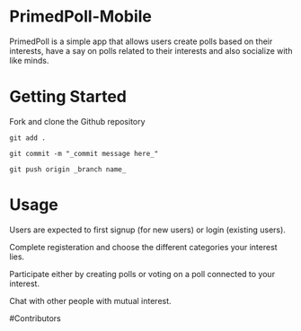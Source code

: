 # PrimedPoll-Mobile

PrimedPoll is a simple app that allows users create polls based on their interests, have a say on polls related to their interests and also socialize with like minds.


# Getting Started

Fork and clone the Github repository

`git add .`

`git commit -m "_commit message here_"`

`git push origin _branch name_`


# Usage

Users are expected to first signup (for new users) or login (existing users).

Complete registeration and choose the different categories your interest lies.

Participate either by creating polls or voting on a poll connected to your interest.

Chat with other people with mutual interest.


#Contributors
